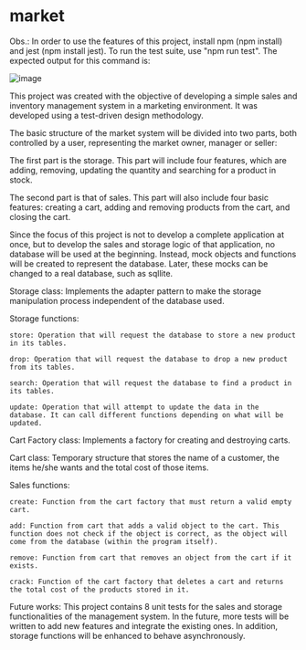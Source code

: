 # market

Obs.: In order to use the features of this project, install npm (npm install) and jest (npm install jest). To run the test suite, use "npm run test". The expected output for this command is:

![image](https://user-images.githubusercontent.com/52757387/112113362-7c7eba00-8b95-11eb-860a-8e46044c3591.png)

This project was created with the objective of developing a simple sales and inventory management system in a marketing environment. It was developed using a test-driven design methodology.

The basic structure of the market system will be divided into two parts, both controlled by a user, representing the market owner, manager or seller:

The first part is the storage. This part will include four features, which are adding, removing, updating the quantity and searching for a product in stock.

The second part is that of sales. This part will also include four basic features: creating a cart, adding and removing products from the cart, and closing the cart.

Since the focus of this project is not to develop a complete application at once, but to develop the sales and storage logic of that application, no database will be used at the beginning. Instead, mock objects and functions will be created to represent the database. Later, these mocks can be changed to a real database, such as sqllite.


Storage class:
     Implements the adapter pattern to make the storage manipulation process independent of the database used.

Storage functions:

    store: Operation that will request the database to store a new product in its tables.

    drop: Operation that will request the database to drop a new product from its tables.

    search: Operation that will request the database to find a product in its tables.

    update: Operation that will attempt to update the data in the database. It can call different functions depending on what will be updated.

Cart Factory class:
    Implements a factory for creating and destroying carts.

Cart class:
    Temporary structure that stores the name of a customer, the items he/she wants and the total cost of those items.

Sales functions:

    create: Function from the cart factory that must return a valid empty cart.

    add: Function from cart that adds a valid object to the cart. This function does not check if the object is correct, as the object will come from the database (within the program itself).

    remove: Function from cart that removes an object from the cart if it exists.

    crack: Function of the cart factory that deletes a cart and returns the total cost of the products stored in it.

Future works:
This project contains 8 unit tests for the sales and storage functionalities of the management system. In the future, more tests will be written to add new features and integrate the existing ones. In addition, storage functions will be enhanced to behave asynchronously.
